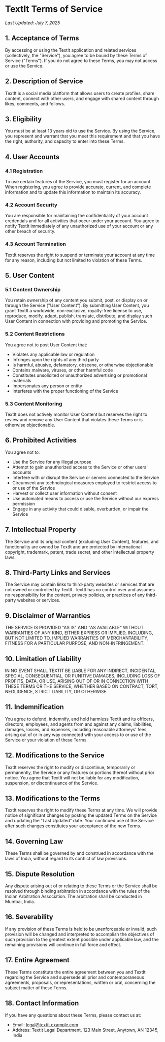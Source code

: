 # TextIt Terms of Service

*Last Updated: July 7, 2025*

## 1. Acceptance of Terms

By accessing or using the TextIt application and related services (collectively, the "Service"), you agree to be bound by these Terms of Service ("Terms"). If you do not agree to these Terms, you may not access or use the Service.

## 2. Description of Service

TextIt is a social media platform that allows users to create profiles, share content, connect with other users, and engage with shared content through likes, comments, and follows.

## 3. Eligibility

You must be at least 13 years old to use the Service. By using the Service, you represent and warrant that you meet this requirement and that you have the right, authority, and capacity to enter into these Terms.

## 4. User Accounts

### 4.1 Registration

To use certain features of the Service, you must register for an account. When registering, you agree to provide accurate, current, and complete information and to update this information to maintain its accuracy.

### 4.2 Account Security

You are responsible for maintaining the confidentiality of your account credentials and for all activities that occur under your account. You agree to notify TextIt immediately of any unauthorized use of your account or any other breach of security.

### 4.3 Account Termination

TextIt reserves the right to suspend or terminate your account at any time for any reason, including but not limited to violation of these Terms.

## 5. User Content

### 5.1 Content Ownership

You retain ownership of any content you submit, post, or display on or through the Service ("User Content"). By submitting User Content, you grant TextIt a worldwide, non-exclusive, royalty-free license to use, reproduce, modify, adapt, publish, translate, distribute, and display such User Content in connection with providing and promoting the Service.

### 5.2 Content Restrictions

You agree not to post User Content that:
- Violates any applicable law or regulation
- Infringes upon the rights of any third party
- Is harmful, abusive, defamatory, obscene, or otherwise objectionable
- Contains malware, viruses, or other harmful code
- Constitutes unsolicited or unauthorized advertising or promotional materials
- Impersonates any person or entity
- Interferes with the proper functioning of the Service

### 5.3 Content Monitoring

TextIt does not actively monitor User Content but reserves the right to review and remove any User Content that violates these Terms or is otherwise objectionable.

## 6. Prohibited Activities

You agree not to:
- Use the Service for any illegal purpose
- Attempt to gain unauthorized access to the Service or other users' accounts
- Interfere with or disrupt the Service or servers connected to the Service
- Circumvent any technological measures employed to restrict access to or use of the Service
- Harvest or collect user information without consent
- Use automated means to access or use the Service without our express permission
- Engage in any activity that could disable, overburden, or impair the Service

## 7. Intellectual Property

The Service and its original content (excluding User Content), features, and functionality are owned by TextIt and are protected by international copyright, trademark, patent, trade secret, and other intellectual property laws.

## 8. Third-Party Links and Services

The Service may contain links to third-party websites or services that are not owned or controlled by TextIt. TextIt has no control over and assumes no responsibility for the content, privacy policies, or practices of any third-party websites or services.

## 9. Disclaimer of Warranties

THE SERVICE IS PROVIDED "AS IS" AND "AS AVAILABLE" WITHOUT WARRANTIES OF ANY KIND, EITHER EXPRESS OR IMPLIED, INCLUDING, BUT NOT LIMITED TO, IMPLIED WARRANTIES OF MERCHANTABILITY, FITNESS FOR A PARTICULAR PURPOSE, AND NON-INFRINGEMENT.

## 10. Limitation of Liability

IN NO EVENT SHALL TEXTIT BE LIABLE FOR ANY INDIRECT, INCIDENTAL, SPECIAL, CONSEQUENTIAL, OR PUNITIVE DAMAGES, INCLUDING LOSS OF PROFITS, DATA, OR USE, ARISING OUT OF OR IN CONNECTION WITH THESE TERMS OR THE SERVICE, WHETHER BASED ON CONTRACT, TORT, NEGLIGENCE, STRICT LIABILITY, OR OTHERWISE.

## 11. Indemnification

You agree to defend, indemnify, and hold harmless TextIt and its officers, directors, employees, and agents from and against any claims, liabilities, damages, losses, and expenses, including reasonable attorneys' fees, arising out of or in any way connected with your access to or use of the Service or your violation of these Terms.

## 12. Modifications to the Service

TextIt reserves the right to modify or discontinue, temporarily or permanently, the Service or any features or portions thereof without prior notice. You agree that TextIt will not be liable for any modification, suspension, or discontinuance of the Service.

## 13. Modifications to the Terms

TextIt reserves the right to modify these Terms at any time. We will provide notice of significant changes by posting the updated Terms on the Service and updating the "Last Updated" date. Your continued use of the Service after such changes constitutes your acceptance of the new Terms.

## 14. Governing Law

These Terms shall be governed by and construed in accordance with the laws of India, without regard to its conflict of law provisions.

## 15. Dispute Resolution

Any dispute arising out of or relating to these Terms or the Service shall be resolved through binding arbitration in accordance with the rules of the Indian Arbitration Association. The arbitration shall be conducted in Mumbai, India.

## 16. Severability

If any provision of these Terms is held to be unenforceable or invalid, such provision will be changed and interpreted to accomplish the objectives of such provision to the greatest extent possible under applicable law, and the remaining provisions will continue in full force and effect.

## 17. Entire Agreement

These Terms constitute the entire agreement between you and TextIt regarding the Service and supersede all prior and contemporaneous agreements, proposals, or representations, written or oral, concerning the subject matter of these Terms.

## 18. Contact Information

If you have any questions about these Terms, please contact us at:
- Email: [legal@textit.example.com](mailto:legal@textit.example.com)
- Address: TextIt Legal Department, 123 Main Street, Anytown, AN 12345, India
